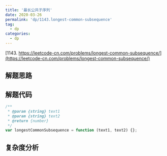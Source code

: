 ```yaml
---
title: '最长公共子序列'
date: 2020-03-26
permalink: 'dp/1143.longest-common-subsequence'
tag:
  - dp
categories:
  - dp
---
```


[1143. https://leetcode-cn.com/problems/longest-common-subsequence/](https://leetcode-cn.com/problems/longest-common-subsequence/)

## 解题思路

## 解题代码

```js
/**
 * @param {string} text1
 * @param {string} text2
 * @return {number}
 */
var longestCommonSubsequence = function (text1, text2) {};
```

## 复杂度分析
